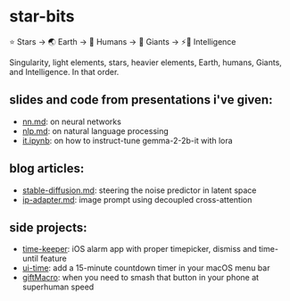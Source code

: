 # star-bits

⭐ Stars → 🌏 Earth → 👫 Humans → 👣 Giants → ⚡🧠 Intelligence

Singularity, light elements, stars, heavier elements, Earth, humans, Giants, and Intelligence. In that order.

## slides and code from presentations i've given:

- [nn.md](https://github.com/star-bits/sogangparrot/blob/main/nn.md): on neural networks
- [nlp.md](https://github.com/star-bits/sogangparrot/blob/main/nlp.md): on natural language processing
- [it.ipynb](https://colab.research.google.com/github/star-bits/sogangparrot/blob/main/it.ipynb): on how to instruct-tune gemma-2-2b-it with lora

## blog articles:

- [stable-diffusion.md](https://github.com/star-bits/blog/blob/main/stable-diffusion.md): steering the noise predictor in latent space
- [ip-adapter.md](https://github.com/star-bits/blog/blob/main/ip-adapter.md): image prompt using decoupled cross-attention

## side projects:

- [time-keeper](https://github.com/star-bits/time-keeper): iOS alarm app with proper timepicker, dismiss and time-until feature
- [ui-time](https://github.com/star-bits/ui-time): add a 15-minute countdown timer in your macOS menu bar
- [giftMacro](https://github.com/star-bits/giftMacro): when you need to smash that button in your phone at superhuman speed

